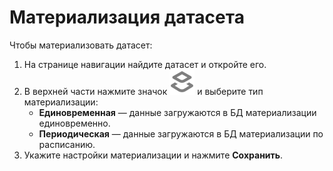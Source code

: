 # Материализация датасета

Чтобы материализовать датасет:
1. На странице навигации найдите датасет и откройте его.
1. В верхней части нажмите значок ![image](../../../_assets/datalens/materialize.svg) и выберите тип материализации: 
    - **Единовременная** — данные загружаются в БД материализации единовременно.
    - **Периодическая** — данные загружаются в БД материализации по расписанию.
1. Укажите настройки материализации и нажмите **Сохранить**.

